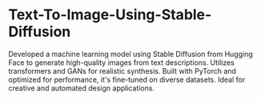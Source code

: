 # Text-To-Image-Using-Stable-Diffusion
Developed a machine learning model using Stable Diffusion from Hugging Face to generate high-quality images from text descriptions. Utilizes transformers and GANs for realistic synthesis. Built with PyTorch and optimized for performance, it's fine-tuned on diverse datasets. Ideal for creative and automated design applications.
